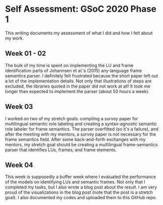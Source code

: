 # Self Assessment: GSoC 2020 Phase 1

This writing documents my assessment of what I did and how I felt about my work. 

## Week 01 - 02
The bulk of my time is spent on implementing the LU and frame identification parts of Johannsen et al.'s (2015) any-language frame semantics parser. I definitely felt frustrated because the short paper left out a lot of the implementation details. Not only that illustrations of steps are excluded, the libraries quoted in the paper did not work at all! It took me longer than expected to implement the parser (about 50 hours a week).

## Week 03
I worked on two of my stretch goals: compiling a survey paper for multilingual semantic role labeling and creating a syntax-agnostic semantic role labeler for frame semantics. The parser overfitted (so it's a failure), and after the meeting with my mentors, a survey paper is not necessary for the frame semantics field. After some back-and-forth exchanges with my mentors, my stretch goal should be creating a multilingual frame-semantics parser that identifies LUs, frames, and frame elements. 

## Week 04 
This week is supposedly a buffer week where I evaluated the performance of the models on identifying LUs and semantic frames. Not only that I completed my tasks, but I also wrote a blog post about the result. I am very proud of the visualizations in the blog post (note that the post is a stretch goal). I also documented my codes and uploaded them to this GitHub repo.
